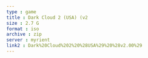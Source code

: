 ```yaml
---
type : game
title : Dark Cloud 2 (USA) (v2
size : 2.7 G
format : iso
archive : zip
server : myrient
link2 : Dark%20Cloud%202%20%28USA%29%20%28v2.00%29
---
```

